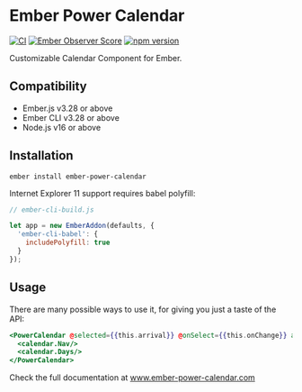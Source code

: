 # Ember Power Calendar

[![CI](https://github.com/cibernox/ember-power-calendar/actions/workflows/ci.yml/badge.svg)](https://github.com/cibernox/ember-power-calendar/actions/workflows/ci.yml)
[![Ember Observer Score](http://emberobserver.com/badges/ember-power-calendar.svg)](http://emberobserver.com/addons/ember-power-calendar)
[![npm version](https://badge.fury.io/js/ember-power-calendar.svg)](https://badge.fury.io/js/ember-power-calendar)

Customizable Calendar Component for Ember.

## Compatibility

* Ember.js v3.28 or above
* Ember CLI v3.28 or above
* Node.js v16 or above

## Installation

`ember install ember-power-calendar`

Internet Explorer 11 support requires babel polyfill:

```js
// ember-cli-build.js

let app = new EmberAddon(defaults, {
  'ember-cli-babel': {
    includePolyfill: true
  }
});
```

## Usage

There are many possible ways to use it, for giving you just a taste of the API:

```hbs
<PowerCalendar @selected={{this.arrival}} @onSelect={{this.onChange}} as |calendar|>
  <calendar.Nav/>
  <calendar.Days/>
</PowerCalendar>
```

Check the full documentation at www.ember-power-calendar.com

